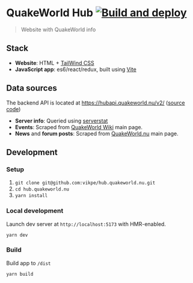 # QuakeWorld Hub [![Build and deploy](https://github.com/vikpe/hub.quakeworld.nu/actions/workflows/deploy.yml/badge.svg)](https://github.com/vikpe/hub.quakeworld.nu/actions/workflows/deploy.yml)
> Website with QuakeWorld info

## Stack
* **Website**: HTML + [TailWind CSS](https://tailwindcss.com/)
* **JavaScript app**: es6/react/redux, built using [Vite](https://vitejs.dev/)

## Data sources
The backend API is located at https://hubapi.quakeworld.nu/v2/ ([source code](https://github.com/vikpe/qw-hub-api))

* **Server info**: Queried using [serverstat](https://github.com/vikpe/serverstat)
* **Events**: Scraped from [QuakeWorld Wiki](https://www.quakeworld.nu/wiki/Overview) main page.
* **News** and **forum posts**: Scraped from [QuakeWorld.nu](https://www.quakeworld.nu) main page.

## Development

### Setup
1. `git clone git@github.com:vikpe/hub.quakeworld.nu.git`
3. `cd hub.quakeworld.nu`   
3. `yarn install`

### Local development
Launch dev server at `http://localhost:5173` with HMR-enabled.
```
yarn dev
```

### Build
Build app to `/dist`
```
yarn build
```
